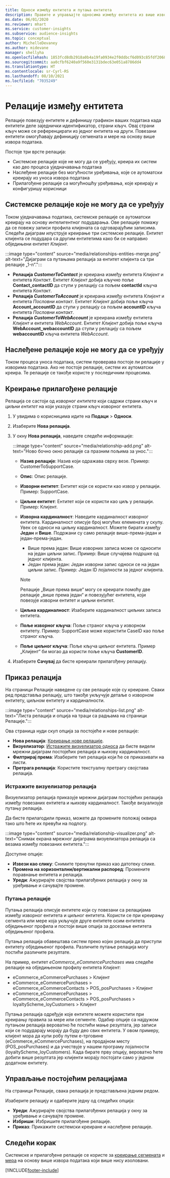 ```yaml
---
title: Односи између ентитета и путања ентитета
description: Правите и управљајте односима између ентитета из више извора података.
ms.date: 06/01/2020
ms.reviewer: mhart
ms.service: customer-insights
ms.subservice: audience-insights
ms.topic: conceptual
author: MichelleDevaney
ms.author: midevane
manager: shellyha
ms.openlocfilehash: 1853fcd8db2918a0b4a19fa0934e2f0ddbcf6d093c85fdf2068a13f954035dec
ms.sourcegitcommit: aa0cfbf6240a9f560e3131bdec63e051a8786dd4
ms.translationtype: HT
ms.contentlocale: sr-Cyrl-RS
ms.lasthandoff: 08/10/2021
ms.locfileid: "7035249"
---
```

# <a name="relationships-between-entities"></a>Релације између ентитета

Релације повезују ентитете и дефинишу графикон ваших података када ентитети деле заједнички идентификатор, страни кључ. Овај страни кључ може се референцирати из једног ентитета на други. Повезани ентитети омогућавају дефиницију сегмената и мере на основу више извора података.

Постоје три врсте релација: 
- Системске релације које не могу да се уређују, креира их систем као део процеса уједначавања података
- Наслеђене релације без могућности уређивања, које се аутоматски креирају из уноса извора података 
- Прилагођене релације са могућношћу уређивања, које креирају и конфигуришу корисници

## <a name="non-editable-system-relationships"></a>Системске релације које не могу да се уређују

Током уједначавања података, системске релације се аутоматски креирају на основу интелигентног подударања. Ове релације помажу да се повежу записи профила клијената са одговарајућим записима. Следећи дијаграм илуструје креирање три системске релације. Ентитет клијента се подудара са другим ентитетима како би се направио обједињени ентитет *Клијент*.

:::image type="content" source="media/relationships-entities-merge.png" alt-text="Дијаграм са путањама релација за ентитет клијента са три релације „1-n“.":::

- **Релација *CustomerToContact*** је креирана између ентитета *Клијент* и ентитета *Контакт*. Ентитет *Клијент* добија кључно поље **Contact_contactID** да ступи у релацију са пољем **contactId** кључа ентитета *Контакт*.
- **Релација *CustomerToAccount*** је креирана између ентитета *Клијент* и ентитета *Пословни контакт*. Ентитет *Клијент* добија поље кључа **Account_accountID** да ступи у релацију са пољем **accountID** кључа ентитета *Пословни контакт*.
- **Релација *CustomerToWebAccount*** је креирана између ентитета *Клијент* и ентитета *WebAccount*. Ентитет *Клијент* добија поље кључа **WebAccount_webaccountID** да ступи у релацију са пољем **webaccountID** кључа ентитета *WebAccount*.

## <a name="non-editable-inherited-relationships"></a>Наслеђене релације које не могу да се уређују

Током процеса уноса података, систем проверава постоје ли релације у изворима података. Ако не постоје релације, систем их аутоматски креира. Те релације се такође користе у последичним процесима.

## <a name="create-a-custom-relationship"></a>Креирање прилагођене релације

Релација се састоји од *изворног ентитета* који садржи страни кључ и *циљни ентитет* на који указује страни кључ изворног ентитета. 

1. У увидима о корисницима идите на **Подаци** > **Односи**.

2. Изаберите **Нова релација**.

3. У окну **Нова релација**, наведите следеће информације:

   :::image type="content" source="media/relationship-add.png" alt-text="Ново бочно окно релације са празним пољима за унос.":::

   - **Назив релације**: Назив који одражава сврху везе. Пример: CustomerToSupportCase.
   - **Опис**: Опис релације.
   - **Изворни ентитет**: Ентитет који се користи као извор у релацији. Пример: SupportCase.
   - **Циљни ентитет**: Ентитет који се користи као циљ у релацији. Пример: Клијент.
   - **Изворна кардиналност**: Наведите кардиналност изворног ентитета. Кардиналност описује број могућих елемената у скупу. Увек се односи на циљну кардиналност. Можете бирати између **Један** и **Више**. Подржани су само релације више-према-један и један-према-један.  
     - Више према један: Више изворних записа може се односити на један циљни запис. Пример: Више случајева подршке од једног клијента.
     - Један према један: Један изворни запис односи се на један циљни запис. Пример: Један ID лојалности за једног клијента.

     > [!NOTE]
     > Релације „Више према више“ могу се креирати помоћу две релације „више према један“ и повезујућег ентитета, који повезује изворни ентитет и циљни ентитет.

   - **Циљна кардиналност**: Изаберите кардиналност циљних записа ентитета. 
   - **Поље изворног кључа**: Поље страног кључа у изворном ентитету. Пример: SupportCase може користити CaseID као поље страног кључа.
   - **Поље циљног кључа**: Поље кључа циљног ентитета. Пример „Клијент“ би могао да користи поље кључа **CustomerID**.

4. Изаберите **Сачувај** да бисте креирали прилагођену релацију.

## <a name="view-relationships"></a>Приказ релација

На страници Релације наведене су све релације које су креиране. Сваки ред представља релацију, што такође укључује детаље о изворном ентитету, циљном ентитету и кардиналности. 

:::image type="content" source="media/relationships-list.png" alt-text="Листа релација и опција на траци са радњама на страници Релације.":::

Ова страница нуди скуп опција за постојеће и нове релације: 
- **Нова релација**: [Креирање нове релације](#create-a-custom-relationship).
- **Визуелизатор**: [Истражите визуелизатор односа](#explore-the-relationship-visualizer) да бисте видели мрежни дијаграм постојећих релација и њихову кардиналност.
- **Филтрирај према**: Изаберите тип релација који ће се приказивати на листи.
- **Претрага релација**: Користите текстуалну претрагу својстава релација.

### <a name="explore-the-relationship-visualizer"></a>Истражите визуелизатор релација

Визуелизатор релација приказује мрежни дијаграм постојећих релација између повезаних ентитета и њихову кардиналност. Такође визуализује путању релација.

Да бисте прилагодили приказ, можете да промените положај оквира тако што ћете их превући на подлогу.

:::image type="content" source="media/relationship-visualizer.png" alt-text="Снимак екрана мрежног дијаграма визуелизатора релација са везама између повезаних ентитета.":::

Доступне опције: 
- **Извези као слику**: Снимите тренутни приказ као датотеку слике.
- **Промена на хоризонтални/вертикални распоред**: Промените поравнање ентитета и релација.
- **Уреди**: Ажурирајте својства прилагођених релација у окну за уређивање и сачувајте промене.

### <a name="relationship-path"></a>Путања релације

Путања релација описује ентитете који су повезани са релацијама између изворног ентитета и циљног ентитета. Користи се при креирању сегмента или мере која укључује друге ентитете осим ентитета обједињеног профила и постоји више опција за досезање ентитета обједињеног профила.

Путања релација обавештава систем преко којих релација да приступи ентитету обједињеног профила. Различите путање релација могу постићи различите резултате.

На пример, ентитет *eCommerce_eCommercePurchases* има следеће релације на обједињеном профилу ентитета *Клијент*:

- eCommerce_eCommercePurchases > Клијент
- eCommerce_eCommercePurchases > eCommerce_eCommerceContacts > POS_posPurchases > Клијент
- eCommerce_eCommercePurchases > eCommerce_eCommerceContacts > POS_posPurchases > loyaltyScheme_loyCustomers > Клијент 

Путања релација одређује које ентитете можете користити при креирању правила за мере или сегменте. Одабир опције са најдужом путањом релација вероватно ће постићи мање резултата, јер записи који се подударају морају да буду део свих ентитета. У овом примеру, клијент мора да купи робу путем е-трговине (eCommerce_eCommercePurchases), на продајном месту (POS_posPurchases) и да учествује у нашем програму лојалности (loyaltyScheme_loyCustomers). Када бирате прву опцију, вероватно ћете добити више резултата јер клијенти морају постојати само у једном додатном ентитету.

## <a name="manage-existing-relationships"></a>Управљање постојећим релацијама 

На страници Релације, свака релација је представљена једним редом. 

Изаберите релацију и одаберите једну од следећих опција: 
 
- **Уреди**: Ажурирајте својства прилагођених релација у окну за уређивање и сачувајте промене.
- **Избриши**: Избришите прилагођене релације.
- **Приказ**: Прикажите системски креиране и наслеђене релације. 

## <a name="next-step"></a>Следећи корак

Системске и прилагођене релације се користе за [креирање сегмената](segments.md) и [мера](measures.md) на основу више извора података који више нису изоловани.

[!INCLUDE[footer-include](../includes/footer-banner.md)]
